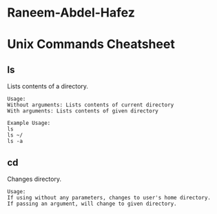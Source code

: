 # Raneem-Abdel-Hafez
# Unix Commands Cheatsheet

## **ls**
Lists contents of a directory.

    Usage:
    Without arguments: Lists contents of current directory
    With arguments: Lists contents of given directory
    
    Example Usage:
    ls
    ls ~/
    ls -a

## **cd**
Changes directory.

    Usage:
    If using without any parameters, changes to user's home directory.
    If passing an argument, will change to given directory.
